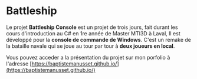 # Battleship

Le projet **Battleship Console** est un projet de trois jours, fait durant les cours d'introduction au C# en 1re année de Master MTI3D à Laval,
Il est développé pour la **console de commande de Windows**. C'est un remake de la bataille navale qui se joue au tour par tour à **deux joueurs en local**.


Vous pouvez acceder a la présentation du projet sur mon porfolio à l'adresse [https://baptistemanusset.github.io/](https://baptistemanusset.github.io/)
